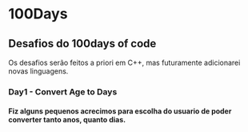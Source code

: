 # 100Days

<h2>Desafios do 100days of code</h2>
<p>Os desafios serão feitos a priori em C++, mas futuramente adicionarei novas linguagens.</p>
<h3>Day1 - Convert Age to Days</h3>
  <h4>Fiz alguns pequenos acrecimos para escolha do usuario de poder converter tanto anos, quanto dias.</h4>
